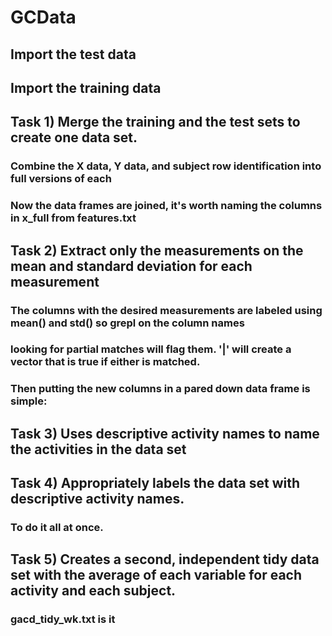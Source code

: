 # GCData
## Import the test data
## Import the training data

## Task 1) Merge the training and the test sets to create one data set.
### Combine the X data, Y data, and subject row identification into full versions of each
### Now the data frames are joined, it's worth naming the columns in x_full from features.txt

## Task 2) Extract only the measurements on the mean and standard deviation for each measurement
### The columns with the desired measurements are labeled using mean() and std() so grepl on the column names
### looking for partial matches will flag them. '|' will create a vector that is true if either is matched.
### Then putting the new columns in a pared down data frame is simple:

## Task 3) Uses descriptive activity names to name the activities in the data set
## Task 4) Appropriately labels the data set with descriptive activity names. 
### To do it all at once.

## Task 5) Creates a second, independent tidy data set with the average of each variable for each activity and each subject. 
### gacd_tidy_wk.txt is it

